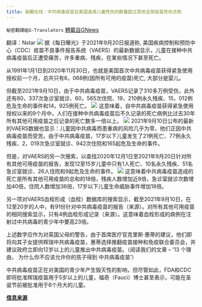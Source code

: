 ```yaml
---
title: 秘翻在线：中共病毒疫苗在美国造成儿童死伤的数量超过其他全部疫苗死伤总和
---
```

`秘密翻譯組G-Translators` [轉載自GNews](https://gnews.org/zh-hans/1546411/)

翻译：Nstar
![](https://assets.gnews.org/wp-content/uploads/2021/09/11-13.jpg)
据《每日曝光》于2021年9月20日报道称, 美国疾病控制和预防中心（CDC）疫苗不良事件报告系统（VAERS）的最新数据显示，儿童在接种中共病毒疫苗后正遭受痛苦，许多重病、残疾，在某些情况下甚至死亡。

从1991年1月1日到2020年11月30日，也就是美国首次中共病毒疫苗获得紧急使用授权前一个月，总共只有6，068例(因所有可用的疫苗)死亡, 大部分是婴儿。

但截至2021年9月10日，由于中共病毒疫苗，VAERS记录了310多万例受伤，此外还有80，337次急诊室就诊、60，565次住院、19，210例永久残疾、15，012例危及生命的事件和14，925例死亡。
![](https://assets.gnews.org/wp-content/uploads/2021/09/Screenshot-2021-09-22-004759.jpg)
这意味着，自中共病毒疫苗获得紧急使用授权以来的9个月中，人们在接种中共病毒疫苗后不久记录的死亡病例比过去30年所有其他可用疫苗之后记录的死亡数多一倍以上。
![](https://assets.gnews.org/wp-content/uploads/2021/09/Screenshot-2021-09-22-005857.jpg)
2021年9月10日公布的最新的VAERS数据也显示：儿童因中共病毒而患重病的风险几乎为零，他们正因中共病毒疫苗而受苦。由于中共病毒疫苗，17岁以下儿童发生了21例死亡、77例永久残疾、2，019次急诊室就诊、942次住院和165起危及生命的事件。

但是，对VAERS的另一次搜索，以查找2020年12月1日至2021年9月20日针对所有其他可用疫苗的报告，发现12至15岁儿童中只有1人死亡、10名永久残疾、51名急诊室就诊、26人住院和9起危及生命的事件。
![](https://assets.gnews.org/wp-content/uploads/2021/09/Screenshot-2021-09-22-010058.jpg)
这意味着中共病毒疫苗造成的死亡是所有其他可用疫苗的总和的18倍，残疾人数增加近8倍，急诊室就诊次数增加40倍，住院人数增加36倍，17岁以下儿童生命威胁事件增加18倍。

另一项对VAERS血栓形成（血栓）数据库的搜索显示，截至2021年9月10日，在12至20岁的人中，有91份针对中共病毒疫苗的报告（来源）。对所有其他可用疫苗的相同搜索显示，只有4例血栓形成记录（来源）。这意味着血栓形成的病例在注射过中共病毒的青少年中要高23倍。

上述数字应作为对英国父母的警告，由于首席医疗官克里斯·惠蒂的建议，他们即将向其子女提供辉瑞中共病毒疫苗，惠蒂选择推翻疫苗接种和免疫联合委员会，并建议政府立即向12岁以上的儿童推出中共病毒疫苗。（阅读我们的文章 – ’13 个理由， 为什么你不应该允许你的孩子得到 中共病毒疫苗’）

中共病毒疫苗正在对美国的青少年产生毁灭性的影响，但尽管如此，FDA和CDC即将批准辉瑞疫苗用于5岁以上的儿童，福奇（Fauci）博士甚至表示，可能在圣诞节前被批准用于6个月大的儿童。

**[信息来源](https://theexpose.uk/2021/09/20/covid-19-vaccines-have-killed-more-children-than-all-other-vaccines-combined/)**
